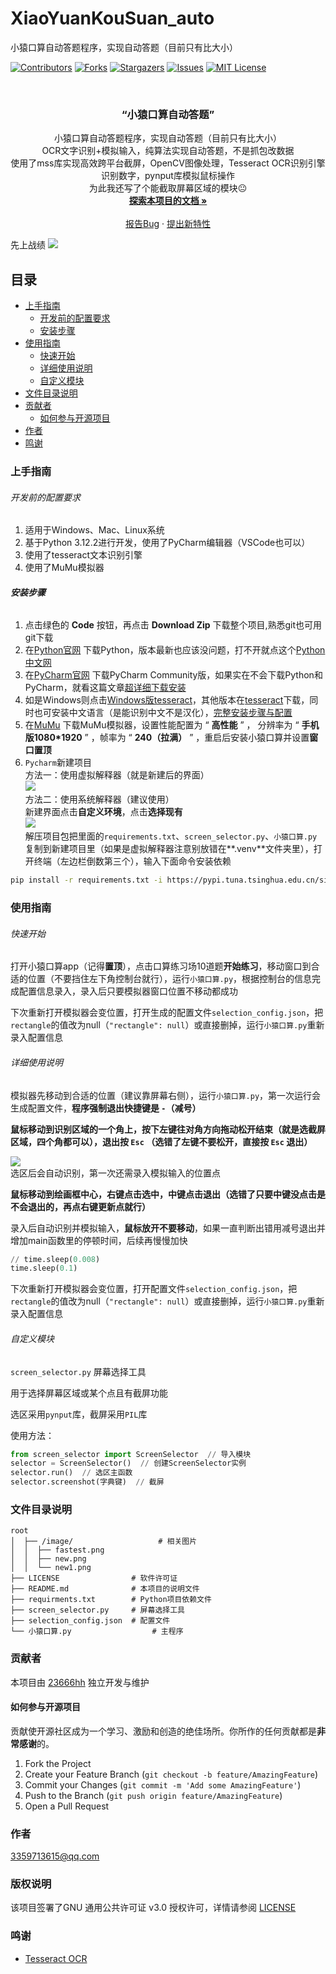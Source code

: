 # XiaoYuanKouSuan_auto

小猿口算自动答题程序，实现自动答题（目前只有比大小）

<!-- PROJECT SHIELDS -->

[![Contributors][contributors-shield]][contributors-url]
[![Forks][forks-shield]][forks-url]
[![Stargazers][stars-shield]][stars-url]
[![Issues][issues-shield]][issues-url]
[![MIT License][license-shield]][license-url]

<!-- PROJECT LOGO -->
<br />

  <h3 align="center">“小猿口算自动答题”</h3>
  <p align="center">
  小猿口算自动答题程序，实现自动答题（目前只有比大小）<br />
  OCR文字识别+模拟输入，纯算法实现自动答题，不是抓包改数据<br />
  使用了mss库实现高效跨平台截屏，OpenCV图像处理，Tesseract OCR识别引擎识别数字，pynput库模拟鼠标操作<br />
  为此我还写了个能截取屏幕区域的模块😐<br />
    <a href="https://github.com/23666hh/XiaoYuanKouSuan_auto"><strong>探索本项目的文档 »</strong></a>
    <br />
    <br />
    <a href="https://github.com/23666hh/XiaoYuanKouSuan_auto/issues">报告Bug</a>
    ·
    <a href="https://github.com/23666hh/XiaoYuanKouSuan_auto/issues">提出新特性</a>
  </p>



先上战绩
![](https://github.com/23666hh/XiaoYuanKouSuan_auto/blob/main/image/fastest.png)  



## 目录

- [上手指南](#上手指南)
  - [开发前的配置要求](#开发前的配置要求)
  - [安装步骤](#安装步骤)
- [使用指南](#使用指南)
  - [快速开始](#快速开始)
  - [详细使用说明](#详细使用说明)
  - [自定义模块](#自定义模块)
- [文件目录说明](#文件目录说明)
- [贡献者](#贡献者)
  - [如何参与开源项目](#如何参与开源项目)
- [作者](#作者)
- [鸣谢](#鸣谢)



### 上手指南



###### 开发前的配置要求

1. 适用于Windows、Mac、Linux系统
2. 基于Python 3.12.2进行开发，使用了PyCharm编辑器（VSCode也可以）
3. 使用了tesseract文本识别引擎
4. 使用了MuMu模拟器

###### **安装步骤**

1. 点击绿色的 **Code** 按钮，再点击 **Download Zip** 下载整个项目,熟悉git也可用git下载
2. 在[Python官网](https://www.python.org/downloads/) 下载Python，版本最新也应该没问题，打不开就点这个[Python中文网](https://python.p2hp.com/downloads/)
3. 在[PyCharm官网](https://www.jetbrains.com/pycharm/download/) 下载PyCharm Community版，如果实在不会下载Python和PyCharm，就看这篇文章[超详细下载安装](https://blog.csdn.net/junleon/article/details/120698578)
4. 如是Windows则点击[Windows版tesseract](https://github.com/UB-Mannheim/tesseract/wiki)，其他版本在[tesseract](https://tesseract-ocr.github.io/tessdoc/Installation.html)下载，同时也可安装中文语言（是能识别中文不是汉化），[完整安装步骤与配置](https://blog.csdn.net/qq_38463737/article/details/109679007)
5. 在[MuMu](https://mumu.163.com/) 下载MuMu模拟器，设置性能配置为 “ **高性能** ” ， 分辨率为 “ **手机版1080\*1920** ” ，帧率为 “ **240（拉满）** ” ，重启后安装小猿口算并设置**窗口置顶**
6. `Pycharm`新建项目  
方法一：使用虚拟解释器（就是新建后的界面）  
![](https://github.com/23666hh/XiaoYuanKouSuan_auto/blob/main/image/new.png)  
方法二：使用系统解释器（建议使用）  
新建界面点击**自定义环境**，点击**选择现有**  
![](https://github.com/23666hh/XiaoYuanKouSuan_auto/blob/main/image/new1.png)  
解压项目包把里面的`requirements.txt`、`screen_selector.py`、`小猿口算.py`复制到新建项目里（如果是虚拟解释器注意别放错在**.venv**文件夹里），打开终端（左边栏倒数第三个），输入下面命令安装依赖

```sh
pip install -r requirements.txt -i https://pypi.tuna.tsinghua.edu.cn/simple
```



### 使用指南


###### 快速开始

打开小猿口算app（记得**置顶**），点击口算练习场10道题**开始练习**，移动窗口到合适的位置（不要挡住左下角控制台就行），运行`小猿口算.py`，根据控制台的信息完成配置信息录入，录入后只要模拟器窗口位置不移动都成功

下次重新打开模拟器会变位置，打开生成的配置文件`selection_config.json`，把`rectangle`的值改为null（`"rectangle": null`）或直接删掉，运行`小猿口算.py`重新录入配置信息

###### 详细使用说明

模拟器先移动到合适的位置（建议靠屏幕右侧），运行`小猿口算.py`，第一次运行会生成配置文件，**程序强制退出快捷键是 `-`（减号）**

**鼠标移动到识别区域的一个角上，按下左键往对角方向拖动松开结束（就是选截屏区域，四个角都可以），退出按 `Esc` （选错了左键不要松开，直接按 `Esc` 退出）**

![](https://github.com/23666hh/XiaoYuanKouSuan_auto/blob/main/image/select.gif)  
选区后会自动识别，第一次还需录入模拟输入的位置点

**鼠标移动到绘画框中心，右键点击选中，中键点击退出（选错了只要中键没点击是不会退出的，再点右键更新点就行）**

录入后自动识别并模拟输入，**鼠标放开不要移动**，如果一直判断出错用减号退出并增加main函数里的停顿时间，后续再慢慢加快

```python
// time.sleep(0.008)
time.sleep(0.1)
```

下次重新打开模拟器会变位置，打开配置文件`selection_config.json`，把`rectangle`的值改为null（`"rectangle": null`）或直接删掉，运行`小猿口算.py`重新录入配置信息



###### 自定义模块

`screen_selector.py` 屏幕选择工具

用于选择屏幕区域或某个点且有截屏功能

选区采用`pynput`库，截屏采用`PIL`库

使用方法：

```python
from screen_selector import ScreenSelector  // 导入模块
selector = ScreenSelector()  // 创建ScreenSelector实例
selector.run()  // 选区主函数
selector.screenshot(字典键)  // 截屏
```



### 文件目录说明

```
root
│  ├── /image/				     # 相关图片
│  │  ├── fastest.png
│  │  ├── new.png
│  │  └── new1.png
├── LICENSE                # 软件许可证
├── README.md              # 本项目的说明文件
├── requirments.txt        # Python项目依赖文件
├── screen_selector.py     # 屏幕选择工具
├── selection_config.json  # 配置文件
└── 小猿口算.py				     # 主程序
```



### 贡献者

本项目由 [23666hh](https://github.com/23666hh) 独立开发与维护

#### 如何参与开源项目

贡献使开源社区成为一个学习、激励和创造的绝佳场所。你所作的任何贡献都是**非常感谢**的。


1. Fork the Project
2. Create your Feature Branch (`git checkout -b feature/AmazingFeature`)
3. Commit your Changes (`git commit -m 'Add some AmazingFeature'`)
4. Push to the Branch (`git push origin feature/AmazingFeature`)
5. Open a Pull Request



### 作者

3359713615@qq.com

### 版权说明

该项目签署了GNU 通用公共许可证 v3.0 授权许可，详情请参阅 [LICENSE](https://github.com/23666hh/XiaoYuanKouSuan_auto/blob/master/LICENSE)

### 鸣谢


- [Tesseract OCR](https://github.com/tesseract-ocr/tesseract)

<!-- links -->

[your-project-path]:23666hh/XiaoYuanKouSuan_auto
[contributors-shield]: https://img.shields.io/github/contributors/23666hh/XiaoYuanKouSuan_auto.svg?style=flat-square
[contributors-url]: https://github.com/23666hh/XiaoYuanKouSuan_auto/graphs/contributors
[forks-shield]: https://img.shields.io/github/forks/23666hh/XiaoYuanKouSuan_auto.svg?style=flat-square
[forks-url]: https://github.com/23666hh/XiaoYuanKouSuan_auto/network/members
[stars-shield]: https://img.shields.io/github/stars/23666hh/XiaoYuanKouSuan_auto.svg?style=flat-square
[stars-url]: https://github.com/23666hh/XiaoYuanKouSuan_auto/stargazers
[issues-shield]: https://img.shields.io/github/issues/23666hh/XiaoYuanKouSuan_auto.svg?style=flat-square
[issues-url]: https://img.shields.io/github/issues/23666hh/XiaoYuanKouSuan_auto.svg
[license-shield]: https://img.shields.io/github/license/23666hh/XiaoYuanKouSuan_auto.svg?style=flat-square
[license-url]: https://github.com/23666hh/XiaoYuanKouSuan_auto/blob/master/LICENSE


